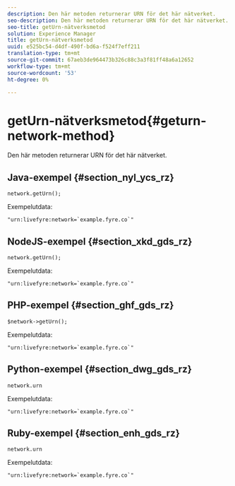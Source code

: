 ```yaml
---
description: Den här metoden returnerar URN för det här nätverket.
seo-description: Den här metoden returnerar URN för det här nätverket.
seo-title: getUrn-nätverksmetod
solution: Experience Manager
title: getUrn-nätverksmetod
uuid: e525bc54-d4df-490f-bd6a-f524f7eff211
translation-type: tm+mt
source-git-commit: 67aeb3de964473b326c88c3a3f81ff48a6a12652
workflow-type: tm+mt
source-wordcount: '53'
ht-degree: 0%

---
```



# getUrn-nätverksmetod{#geturn-network-method}

Den här metoden returnerar URN för det här nätverket.

## Java-exempel {#section_nyl_ycs_rz}

```
network.getUrn(); 
```

Exempelutdata:

```
"urn:livefyre:network=`example.fyre.co`" 
```

## NodeJS-exempel {#section_xkd_gds_rz}

```
network.getUrn(); 
```

Exempelutdata:

```
"urn:livefyre:network=`example.fyre.co`" 
```

## PHP-exempel {#section_ghf_gds_rz}

```
$network->getUrn(); 
```

Exempelutdata:

```
"urn:livefyre:network=`example.fyre.co`" 
```

## Python-exempel {#section_dwg_gds_rz}

```
network.urn 
```

Exempelutdata:

```
"urn:livefyre:network=`example.fyre.co`" 
```

## Ruby-exempel {#section_enh_gds_rz}

```
network.urn 
```

Exempelutdata:

```
"urn:livefyre:network=`example.fyre.co`" 
```


